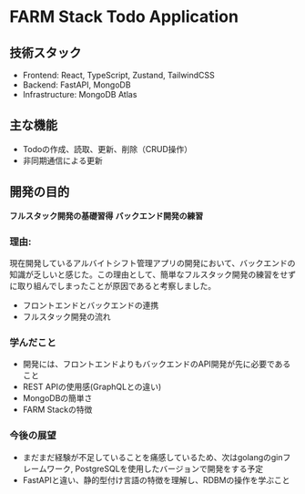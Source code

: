 # FARM Stack Todo Application

## 技術スタック
- Frontend: React, TypeScript, Zustand, TailwindCSS
- Backend: FastAPI, MongoDB
- Infrastructure: MongoDB Atlas

## 主な機能
- Todoの作成、読取、更新、削除（CRUD操作）
- 非同期通信による更新

## 開発の目的
**フルスタック開発の基礎習得**
**バックエンド開発の練習**

### 理由:
現在開発しているアルバイトシフト管理アプリの開発において、バックエンドの知識が乏しいと感じた。この理由として、簡単なフルスタック開発の練習をせずに取り組んでしまったことが原因であると考察しました。

- フロントエンドとバックエンドの連携
- フルスタック開発の流れ

### 学んだこと
- 開発には、フロントエンドよりもバックエンドのAPI開発が先に必要であること
- REST APIの使用感(GraphQLとの違い)
- MongoDBの簡単さ
- FARM Stackの特徴

### 今後の展望
- まだまだ経験が不足していることを痛感しているため、次はgolangのginフレームワーク, PostgreSQLを使用したバージョンで開発をする予定
- FastAPIと違い、静的型付け言語の特徴を理解し、RDBMの操作を学ぶこと
